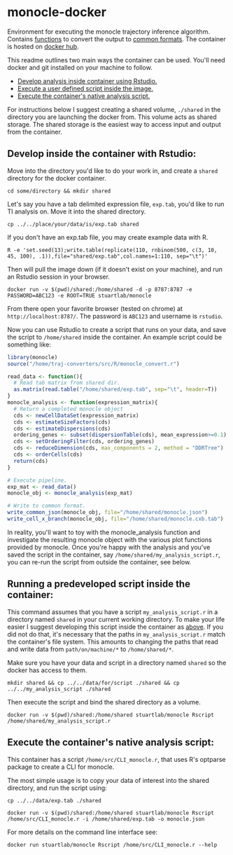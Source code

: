 # monocle-docker
Environment for executing the monocle trajectory inference algorithm.
Contains [functions](https://github.com/Stuartlab-UCSC/traj-converters) to convert the output to [common formats](https://github.com/Stuartlab-UCSC/traj-formats). The container is hosted on [docker hub](https://hub.docker.com/r/stuartlab/monocle/).


This readme outlines two main ways the container can be used. You'll need docker and git installed on your machine to follow.

* [Develop analysis inside container using Rstudio.](#container)
* [Execute a user defined script inside the image.](#already)
* [Execute the container's native analysis script.](#min)


For instructions below I suggest creating a shared volume,
`./shared` in the directory you are launching the docker from. This 
volume acts as shared storage. The shared storage is the easiest way to
access input and output from the container.

## <a name="container"></a>Develop inside the container with Rstudio:

Move into the directory you'd like to do your work in, and create a `shared` directory for the docker container.

`cd some/directory && mkdir shared`

Let's say you have a tab delimited expression file, `exp.tab`, you'd like to run TI analysis on. Move it into the shared directory.

`cp ../../place/your/data/is/exp.tab shared`

If you don't have an exp.tab file, you may create example data with R.

`R -e 'set.seed(13);write.table(replicate(110, rnbinom(500, c(3, 10, 45, 100), .1)),file="shared/exp.tab",col.names=1:110, sep="\t")'`

Then will pull the image down (if it doesn't exist on your machine), and run an Rstudio session in your browser.

`docker run -v $(pwd)/shared:/home/shared -d -p 8787:8787 -e PASSWORD=ABC123 -e ROOT=TRUE stuartlab/monocle`

From there open your favorite browser (tested on chrome) at `http://localhost:8787/`. The password is `ABC123` and username is `rstudio`.

Now you can use Rstudio to create a script that runs on your data, and save
the script to `/home/shared` inside the container. An example
script could be something like:

```R
library(monocle)
source("/home/traj-converters/src/R/monocle_convert.r")

read_data <- function(){
  # Read tab matrix from shared dir.
  as.matrix(read.table("/home/shared/exp.tab", sep="\t", header=T))
}
monocle_analysis <- function(expression_matrix){
  # Return a completed monocle object
  cds <- newCellDataSet(expression_matrix)
  cds <- estimateSizeFactors(cds)
  cds <- estimateDispersions(cds)
  ordering_genes <- subset(dispersionTable(cds), mean_expression>=0.1)
  cds <- setOrderingFilter(cds, ordering_genes)
  cds <- reduceDimension(cds, max_components = 2, method = "DDRTree")
  cds <- orderCells(cds)
  return(cds)
}

# Execute pipeline.
exp_mat <- read_data()
monocle_obj <- monocle_analysis(exp_mat)

# Write to common format.
write_common_json(monocle_obj, file="/home/shared/monocle.json")
write_cell_x_branch(monocle_obj, file="/home/shared/monocle.cxb.tab")
```

In reality, you'll want to toy with the monocle_analysis function and investigate the resulting monocle object with the various plot functions provided by monocle. Once you're happy with the analysis and you've saved the script in the container, say `/home/shared/my_analysis_script.r`, you can re-run the script from outside the container, see below.

## <a name="already"></a>Running a predeveloped script inside the container:
This command assumes that you have a script `my_analysis_script.r` in a directory named `shared` in your current working directory. To make your life easier I suggest developing this script inside the container as [above](#container). If you did not do that, it's necessary that the paths in `my_analysis_script.r` match the container's file system. This amounts to changing the paths that read and write data from `path/on/machine/*` to `/home/shared/*`. 

Make sure you have your data and script in a directory named `shared` so the docker has access to them.

`mkdir shared && cp ../../data/for/script ./shared && cp ../../my_analysis_script ./shared`

Then execute the script and bind the shared directory as a volume.

`docker run -v $(pwd)/shared:/home/shared stuartlab/monocle Rscript /home/shared/my_analysis_script.r`

## <a name="min"></a>Execute the container's native analysis script:
This container has a script `/home/src/CLI_monocle.r`, that uses R's optparse package to create a CLI for monocle. 

The most simple usage is to copy your data of interest into the shared directory, and run the script using: 

`cp ../../data/exp.tab ./shared`

`docker run -v $(pwd)/shared:/home/shared stuartlab/monocle Rscript /home/src/CLI_monocle.r -i /home/shared/exp.tab -o monocle.json`

For more details on the command line interface see:

`docker run stuartlab/monocle Rscript /home/src/CLI_monocle.r --help`

